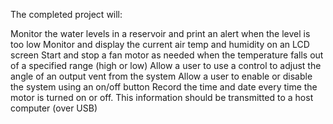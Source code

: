 The completed project will:

Monitor the water levels in a reservoir and print an alert when the level is too low
Monitor and display the current air temp and humidity on an LCD screen
Start and stop a fan motor as needed when the temperature falls out of a specified range (high or low)
Allow a user to use a control to adjust the angle of an output vent from the system
Allow a user to enable or disable the system using an on/off button
Record the time and date every time the motor is turned on or off. This information should be transmitted to a host computer (over USB)
